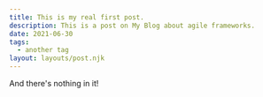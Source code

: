 ```yaml
---
title: This is my real first post.
description: This is a post on My Blog about agile frameworks.
date: 2021-06-30
tags:
  - another tag
layout: layouts/post.njk
---
```


And there's nothing in it!